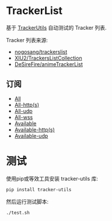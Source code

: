 # TrackerList

基于 [TrackerUtils](https://github.com/XiYang6666/TrackerUtils) 自动测试的 Tracker 列表.

Tracker 列表来源:

- [nogosang/trackerslist](https://github.com/ngosang/trackerslist)
- [XIU2/TrackersListCollection](https://github.com/XIU2/TrackersListCollection)
- [DeSireFire/animeTrackerList](https://github.com/DeSireFire/animeTrackerList)

## 订阅

- [All](https://raw.githubusercontent.com/XiYang6666/TrackerList/master/data/all.txt)
- [All-http(s)](https://raw.githubusercontent.com/XiYang6666/TrackerList/master/data/all_http(s).txt)
- [All-udp](https://raw.githubusercontent.com/XiYang6666/TrackerList/master/data/all_udp.txt)
- [All-wss](https://raw.githubusercontent.com/XiYang6666/TrackerList/master/data/all_wss.txt)
- [Available](https://raw.githubusercontent.com/XiYang6666/TrackerList/master/data/available.txt)
- [Available-http(s)](https://raw.githubusercontent.com/XiYang6666/TrackerList/master/data/available_http(s).txt)
- [Available-udp](https://raw.githubusercontent.com/XiYang6666/TrackerList/master/data/available_udp.txt)

# 测试

使用pip或等效工具安装 tracker-utils 库:

```bash
pip install tracker-utils
```

然后运行测试脚本:

```bash
./test.sh
```
